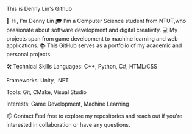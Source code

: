 This is Denny Lin's Github

👋 Hi, I'm Denny Lin
🎓 I'm a Computer Science student from NTUT,who passionate about software development and digital creativity.
💻 My projects span from game development to machine learning and web applications.
📚 This GitHub serves as a portfolio of my academic and personal projects.

🛠️ Technical Skills
Languages: C++, Python, C#, HTML/CSS

Frameworks: Unity, .NET

Tools: Git, CMake, Visual Studio

Interests: Game Development, Machine Learning

📫 Contact
Feel free to explore my repositories and reach out if you're interested in collaboration or have any questions.

<!---
denny7871345/denny7871345 is a ✨ special ✨ repository because its `README.md` (this file) appears on your GitHub profile.
You can click the Preview link to take a look at your changes.
--->
